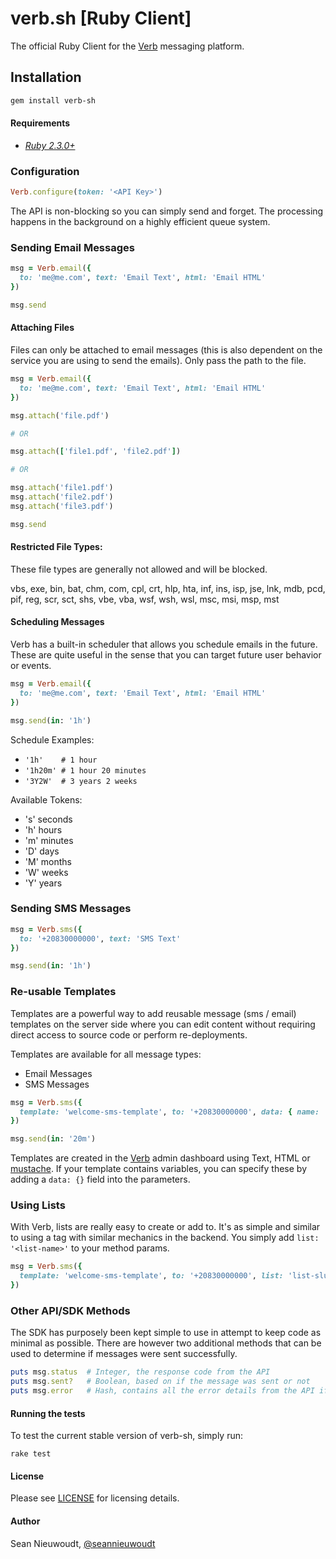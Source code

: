 # verb.sh [Ruby Client]

The official Ruby Client for the [Verb](https://verb.sh) messaging platform.

## Installation

```sh
gem install verb-sh
```

#### Requirements

- *[Ruby 2.3.0+](https://www.ruby-lang.org/)*

### Configuration

```ruby
Verb.configure(token: '<API Key>')
```

The API is non-blocking so you can simply send and forget. The processing happens in the background on a highly efficient queue system.

### Sending Email Messages

```ruby
msg = Verb.email({
  to: 'me@me.com', text: 'Email Text', html: 'Email HTML'
})

msg.send
```

#### Attaching Files

Files can only be attached to email messages (this is also dependent on the service you are using to send the emails). Only pass the path to the file.

```ruby
msg = Verb.email({
  to: 'me@me.com', text: 'Email Text', html: 'Email HTML'
})

msg.attach('file.pdf')

# OR

msg.attach(['file1.pdf', 'file2.pdf'])

# OR

msg.attach('file1.pdf')
msg.attach('file2.pdf')
msg.attach('file3.pdf')

msg.send

```

#### Restricted File Types:

These file types are generally not allowed and will be blocked.

vbs, exe, bin, bat, chm, com, cpl,
crt, hlp, hta, inf, ins, isp, jse,
lnk, mdb, pcd, pif, reg, scr, sct,
shs, vbe, vba, wsf, wsh, wsl, msc,
msi, msp, mst

#### Scheduling Messages

Verb has a built-in scheduler that allows you schedule emails in the future. These are quite useful in the sense that you can target future user behavior or events.

```ruby
msg = Verb.email({
  to: 'me@me.com', text: 'Email Text', html: 'Email HTML'
})

msg.send(in: '1h')
```

Schedule Examples:

- `'1h'    # 1 hour`
- `'1h20m' # 1 hour 20 minutes`
- `'3Y2W'  # 3 years 2 weeks`

Available Tokens:

- 's' seconds
- 'h' hours
- 'm' minutes
- 'D' days
- 'M' months
- 'W' weeks
- 'Y' years

### Sending SMS Messages

```ruby
msg = Verb.sms({
  to: '+20830000000', text: 'SMS Text'
})

msg.send(in: '1h')
```

### Re-usable Templates

Templates are a powerful way to add reusable message (sms / email) templates on the server side where you can edit content without requiring direct access to source code or perform re-deployments.

Templates are available for all message types:

- Email Messages
- SMS Messages

```ruby
msg = Verb.sms({
  template: 'welcome-sms-template', to: '+20830000000', data: { name: 'My Name', other: 'More data' }
})

msg.send(in: '20m')
```

Templates are created in the [Verb](https://verb.sh) admin dashboard using Text, HTML or [mustache](https://mustache.github.io/). If your template contains variables, you can specify these by adding a `data: {}` field into the parameters.


### Using Lists

With Verb, lists are really easy to create or add to. It's as simple and similar to using a tag with similar mechanics in the backend. You simply add `list: '<list-name>'` to your method params.

```ruby
msg = Verb.sms({
  template: 'welcome-sms-template', to: '+20830000000', list: 'list-slug', data: { name: 'My Name', other: 'More data' }
})
```

### Other API/SDK Methods

The SDK has purposely been kept simple to use in attempt to keep code as minimal as possible. There are however two additional methods that can be used to determine if messages were sent successfully.

```ruby
puts msg.status  # Integer, the response code from the API
puts msg.sent?   # Boolean, based on if the message was sent or not
puts msg.error   # Hash, contains all the error details from the API if a message was not delivered
```

#### Running the tests

To test the current stable version of verb-sh, simply run:

    rake test

#### License

Please see [LICENSE](https://github.com/Craaft/verb-ruby/blob/master/LICENSE) for licensing details.

#### Author

Sean Nieuwoudt, [@seannieuwoudt](https://twitter.com/seannieuwoudt)

